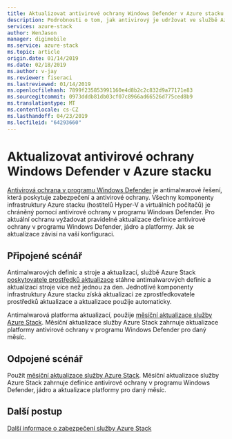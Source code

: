 ```yaml
---
title: Aktualizovat antivirové ochrany Windows Defender v Azure stacku
description: Podrobnosti o tom, jak antivirový je udržovat ve službě Azure Stack
services: azure-stack
author: WenJason
manager: digimobile
ms.service: azure-stack
ms.topic: article
origin.date: 01/14/2019
ms.date: 02/18/2019
ms.author: v-jay
ms.reviewer: fiseraci
ms.lastreviewed: 01/14/2019
ms.openlocfilehash: 7899f235853991160e4d8b2c2c832d9a77171e83
ms.sourcegitcommit: 0973dddb81db03cf07c8966ad66526d775ced8b9
ms.translationtype: MT
ms.contentlocale: cs-CZ
ms.lasthandoff: 04/23/2019
ms.locfileid: "64293660"
---
```

# <a name="update-windows-defender-antivirus-on-azure-stack"></a>Aktualizovat antivirové ochrany Windows Defender v Azure stacku

[Antivirová ochrana v programu Windows Defender](https://docs.microsoft.com/windows/security/threat-protection/windows-defender-antivirus/windows-defender-antivirus-in-windows-10) je antimalwarové řešení, která poskytuje zabezpečení a antivirové ochrany. Všechny komponenty infrastruktury Azure stacku (hostitelů Hyper-V a virtuálních počítačů) je chráněný pomocí antivirové ochrany v programu Windows Defender. Pro aktuální ochranu vyžadovat pravidelné aktualizace definice antivirové ochrany v programu Windows Defender, jádro a platformy. Jak se aktualizace závisí na vaší konfiguraci.

## <a name="connected-scenario"></a>Připojené scénář

Antimalwarových definic a stroje a aktualizací, službě Azure Stack [poskytovatele prostředků aktualizace](azure-stack-updates.md#the-update-resource-provider) stáhne antimalwarových definic a aktualizací stroje více než jednou za den. Jednotlivé komponenty infrastruktury Azure stacku získá aktualizaci ze zprostředkovatele prostředků aktualizace a aktualizace použije automaticky.

Antimalwarová platforma aktualizací, použije [měsíční aktualizace služby Azure Stack](azure-stack-apply-updates.md). Měsíční aktualizace služby Azure Stack zahrnuje aktualizace platformy antivirové ochrany v programu Windows Defender pro daný měsíc.

## <a name="disconnected-scenario"></a>Odpojené scénář

 Použít [měsíční aktualizace služby Azure Stack](azure-stack-apply-updates.md). Měsíční aktualizace služby Azure Stack zahrnuje definice antivirové ochrany v programu Windows Defender, jádro a aktualizace platformy pro daný měsíc.

## <a name="next-steps"></a>Další postup

[Další informace o zabezpečení služby Azure Stack](azure-stack-security-foundations.md)
